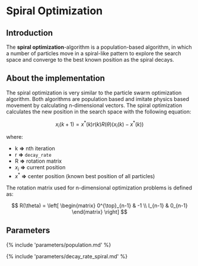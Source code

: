 # Spiral Optimization


## Introduction

The **spiral optimization**-algorithm is a population-based algorithm, in which a number of particles move in a spiral-like pattern to explore the search space and converge to the best known position as the spiral decays.



## About the implementation

The spiral optimization is very similar to the particle swarm optimization algorithm. Both algorithms are population based and imitate physics based movement by calculating n-dimensional vectors. The spiral optimization calculates the new position in the search space with the following equation:

$$
x_i (k+1) = x^* (k) r(k) R(\theta) (x_i(k)- x^*(k))
$$

where:

- k **=>** nth iteration
- r **=>** `decay_rate`
- R **=>** rotation matrix
- $x_i$ **=>** current position
- $x^*$ **=>** center position (known best position of all particles)




The rotation matrix used for n-dimensional optimization problems is defined as:

$$
R(\theta) = \left[ \begin{matrix}
0^{\top}_{n-1} & -1 \\
I_{n-1} & 0_{n-1}
\end{matrix} \right]
$$



## Parameters

{% include 'parameters/population.md' %}

{% include 'parameters/decay_rate_spiral.md' %}
